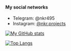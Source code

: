 #### My social networks
- Telegram: @nkr495
- Instagram: [@nkr.projects](https://instagram.com/nkr.projects?igshid=4if34egu19bq)

[![My GitHub stats](https://github-readme-stats.vercel.app/api?username=nkr413&theme=radical)](https://github.com/anuraghazra/github-readme-stats)

[![Top Langs](https://github-readme-stats.vercel.app/api/top-langs/?username=nkr413&layout=compact)](https://github.com/anuraghazra/github-readme-stats)

